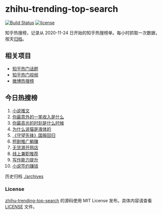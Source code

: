 # zhihu-trending-top-search

[![Build Status](https://github.com/justjavac/zhihu-trending-top-search/workflows/ci/badge.svg?branch=main)](https://github.com/justjavac/zhihu-trending-top-search/actions)
[![license](https://img.shields.io/github/license/justjavac/zhihu-trending-top-search)](https://github.com/justjavac/zhihu-trending-top-search/blob/main/LICENSE)

知乎热搜榜，记录从 2020-11-24
日开始的知乎热搜榜单。每小时抓取一次数据，按天[归档](./archives)。

## 相关项目

- [知乎热门话题](https://github.com/justjavac/zhihu-trending-hot-questions)
- [知乎热门视频](https://github.com/justjavac/zhihu-trending-hot-video)
- [微博热搜榜](https://github.com/justjavac/weibo-trending-hot-search)

## 今日热搜榜

<!-- BEGIN -->
<!-- 最后更新时间 Thu Feb 20 2025 05:10:48 GMT+0800 (China Standard Time) -->

1. [小说推文](https://www.zhihu.com/search?q=小说推文)
1. [你最意外的一笔收入是什么](https://www.zhihu.com/search?q=你最意外的一笔收入是什么)
1. [你最高光的时刻是什么时候](https://www.zhihu.com/search?q=你最高光的时刻是什么时候)
1. [为什么说猫是液体的](https://www.zhihu.com/search?q=为什么说猫是液体的)
1. [《守望先锋》国服回归](https://www.zhihu.com/search?q=《守望先锋》国服回归)
1. [短剧推广躺赚](https://www.zhihu.com/search?q=短剧推广躺赚)
1. [无货源开网店](https://www.zhihu.com/search?q=无货源开网店)
1. [线上兼职推荐](https://www.zhihu.com/search?q=线上兼职推荐)
1. [写作能力提升](https://www.zhihu.com/search?q=写作能力提升)
1. [小说签约赚钱](https://www.zhihu.com/search?q=小说签约赚钱)

<!-- END -->

历史归档 [./archives](./archives)

### License

[zhihu-trending-top-search](https://github.com/justjavac/zhihu-trending-top-search)
的源码使用 MIT License 发布。具体内容请查看 [LICENSE](./LICENSE) 文件。
